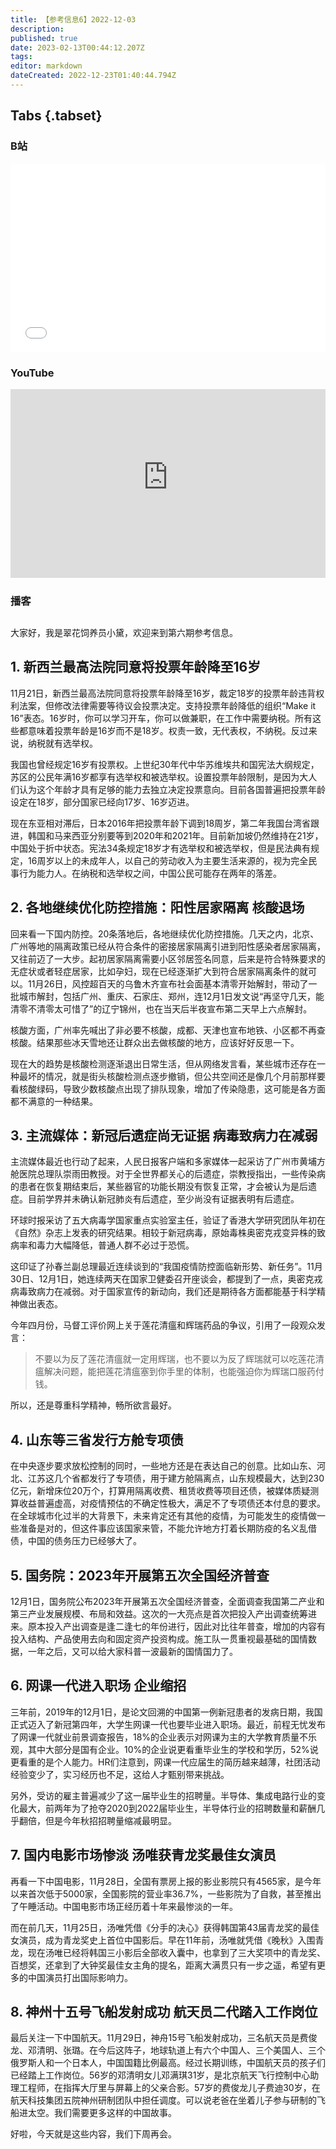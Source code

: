 ```yaml
---
title: 【参考信息6】2022-12-03
description: 
published: true
date: 2023-02-13T00:44:12.207Z
tags: 
editor: markdown
dateCreated: 2022-12-23T01:40:44.794Z
---
```


## Tabs {.tabset}
### B站
<div style="position: relative; padding: 30% 45%;">
<iframe style="position: absolute; width: 100%; height: 100%; left: 0; top: 0;" src="//player.bilibili.com/player.html?&bvid=BV1Ce411N7ht&page=1&as_wide=1&high_quality=1&danmaku=1&autoplay=0" scrolling="no" border="0" frameborder="no" framespacing="0" allowfullscreen="true"></iframe>
</div>

### YouTube
<div style="position: relative; padding: 30% 45%;">
<iframe style="position: absolute; top: 0; left: 0; width: 100%; height: 100%;" src="https://www.youtube-nocookie.com/embed/DJtwOINmCb0" title="YouTube video player" frameborder="0" allow="accelerometer; autoplay; clipboard-write; encrypted-media; gyroscope; picture-in-picture" allowfullscreen></iframe>
</div>
  
### 播客
<div class="podcast-player"></div>

## 

大家好，我是翠花饲养员小黛，欢迎来到第六期参考信息。

## 1. 新西兰最高法院同意将投票年龄降至16岁

11月21日，新西兰最高法院同意将投票年龄降至16岁，裁定18岁的投票年龄违背权利法案，但修改法律需要等待议会投票决定。支持投票年龄降低的组织“Make it 16”表态。16岁时，你可以学习开车，你可以做兼职，在工作中需要纳税。所有这些都意味着投票年龄是16岁而不是18岁。权责一致，无代表权，不纳税。反过来说，纳税就有选举权。

我国也曾经规定16岁有投票权。上世纪30年代中华苏维埃共和国宪法大纲规定，苏区的公民年满16岁都享有选举权和被选举权。设置投票年龄限制，是因为大人们认为这个年龄才具有足够的能力去独立决定投票意向。目前各国普遍把投票年龄设定在18岁，部分国家已经向17岁、16岁迈进。

现在东亚相对滞后，日本2016年把投票年龄下调到18周岁，第二年我国台湾省跟进，韩国和马来西亚分别要等到2020年和2021年。目前新加坡仍然维持在21岁，中国处于折中状态。宪法34条规定18岁才有选举权和被选举权，但是民法典有规定，16周岁以上的未成年人，以自己的劳动收入为主要生活来源的，视为完全民事行为能力人。在纳税和选举权之间，中国公民可能存在两年的落差。

## 2. 各地继续优化防控措施：阳性居家隔离 核酸退场

回来看一下国内防控。20条落地后，各地继续优化防控措施。几天之内，北京、广州等地的隔离政策已经从符合条件的密接居家隔离引进到阳性感染者居家隔离，又往前迈了一大步。起初居家隔离需要小区邻居签名同意，后来是符合特殊要求的无症状或者轻症居家，比如孕妇，现在已经逐渐扩大到符合居家隔离条件的就可以。11月26日，风控超百天的乌鲁木齐宣布社会面基本清零开始解封，带动了一批城市解封，包括广州、重庆、石家庄、郑州，连12月1日发文说“再坚守几天，能清零不清零太可惜了”的辽宁锦州，也在当天后半夜宣布第二天早上六点解封。

核酸方面，广州率先喊出了非必要不核酸，成都、天津也宣布地铁、小区都不再查核酸。结果那些冰天雪地还让群众出去做核酸的地方，应该好好反思一下。

现在大的趋势是核酸检测逐渐退出日常生活，但从网络发言看，某些城市还存在一种最坏的情况，就是街头核酸检测点逐步撤销，但公共空间还是像几个月前那样要看核酸绿码，导致少数核酸点出现了排队现象，增加了传染隐患，这可能是各方面都不满意的一种结果。

## 3. 主流媒体：新冠后遗症尚无证据 病毒致病力在减弱

主流媒体最近也行动了起来，人民日报客户端和多家媒体一起采访了广州市黄埔方舱医院总理队崇雨田教授。对于全世界都关心的后遗症，崇教授指出，一些传染病的患者在恢复期结束后，某些器官的功能长期没有恢复正常，才会被认为是后遗症。目前学界并未确认新冠肺炎有后遗症，至少尚没有证据表明有后遗症。

环球时报采访了五大病毒学国家重点实验室主任，验证了香港大学研究团队年初在《自然》杂志上发表的研究结果。相较于新冠病毒，原始毒株奥密克戎变异株的致病率和毒力大幅降低，普通人群不必过于恐慌。

这印证了孙春兰副总理最近连续谈到的“我国疫情防控面临新形势、新任务”。11月30日、12月1日，她连续两天在国家卫健委召开座谈会，都提到了一点，奥密克戎病毒致病力在减弱。对于国家宣传的新动向，我们还是期待各方面都能基于科学精神做出表态。

今年四月份，马督工评价网上关于莲花清瘟和辉瑞药品的争议，引用了一段观众发言：

> 不要以为反了莲花清瘟就一定用辉瑞，也不要以为反了辉瑞就可以吃莲花清瘟解决问题，能把莲花清瘟塞到你手里的体制，也能强迫你为辉瑞口服药付钱。

所以，还是尊重科学精神，畅所欲言最好。

## 4. 山东等三省发行方舱专项债

在中央逐步要求放松控制的同时，一些地方还是在表达自己的创意。比如山东、河北、江苏这几个省都发行了专项债，用于建方舱隔离点，山东规模最大，达到230亿元，新增床位20万个，打算用隔离收费、租赁收费等项目还债，被媒体质疑测算收益普遍虚高，对疫情预估的不确定性极大，满足不了专项债还本付息的要求。在全球城市化过半的大背景下，未来肯定还有其他的疫情，为可能发生的疫情做一些准备是对的，但这件事应该国家来管，不能允许地方打着长期防疫的名义乱借债，中国的债务压力已经够大了。

## 5. 国务院：2023年开展第五次全国经济普查

12月1日，国务院公布2023年开展第五次全国经济普查，全面调查我国第二产业和第三产业发展规模、布局和效益。这次的一大亮点是首次把投入产出调查统筹进来。原本投入产出调查是逢二逢七的年份进行，因此对比往年普查，增加的内容有投入结构、产品使用去向和固定资产投资构成。施工队一贯重视最基础的国情数据，一年之后，又可以给大家科普一波最新的国情国力了。

## 6. 网课一代进入职场 企业缩招

三年前，2019年的12月1日，是论文回溯的中国第一例新冠患者的发病日期，我国正式迈入了新冠第四年，大学生网课一代也要毕业进入职场。最近，前程无忧发布了网课一代就业前景调查报告，18%的企业表示对网课为主的大学教育质量不乐观，其中大部分是国有企业。10%的企业说更看重毕业生的学校和学历，52%说更看重的是个人能力。HR们注意到，网课一代应届生的简历越来越薄，社团活动经验变少了，实习经历也不足，这给人才甄别带来挑战。

另外，受访的雇主普遍减少了这一届毕业生的招聘量。半导体、集成电路行业的变化最大，前两年为了抢夺2020到2022届毕业生，半导体行业的招聘数量和薪酬几乎翻倍，但是今年秋招招聘量缩减最明显。

## 7. 国内电影市场惨淡 汤唯获青龙奖最佳女演员

再看一下中国电影，11月28日，全国有票房上报的影业影院只有4565家，是今年以来首次低于5000家，全国影院的营业率36.7%，一些影院为了自救，甚至推出了午睡活动。中国电影市场正经历着十年来最惨淡的一年。

而在前几天，11月25日，汤唯凭借《分手的决心》获得韩国第43届青龙奖的最佳女演员，成为青龙奖史上首位中国影后。早在11年前，汤唯就凭借《晚秋》入围青龙，现在汤唯已经将韩国三小影后全部收入囊中，也拿到了三大奖项中的青龙奖、百想奖，还拿到了大钟奖最佳女主角的提名，距离大满贯只有一步之遥，希望有更多的中国演员打出国际影响力。

## 8. 神州十五号飞船发射成功 航天员二代踏入工作岗位

最后关注一下中国航天。11月29日，神舟15号飞船发射成功，三名航天员是费俊龙、邓清明、张璐。在今后这阵子，地球轨道上有六个中国人、三个美国人、三个俄罗斯人和一个日本人，中国国籍比例最高。经过长期训练，中国航天员的孩子们已经踏上工作岗位。56岁的邓清明女儿邓满琪31岁，是北京航天飞行控制中心助理工程师，在指挥大厅里与屏幕上的父亲合影。57岁的费俊龙儿子费迪30岁，在航天科技集团五院神州研制团队中担任调度。可以说老爸在坐着儿子参与研制的飞船进太空。我们需要更多这样的中国故事。

好啦，今天就是这些内容，我们下周再会。

